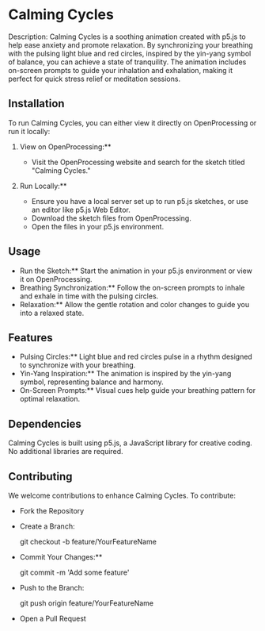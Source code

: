 # Calming Cycles

Description: 
Calming Cycles is a soothing animation created with p5.js to help ease anxiety and promote relaxation. By synchronizing your breathing with the pulsing light blue and red circles, inspired by the yin-yang symbol of balance, you can achieve a state of tranquility. The animation includes on-screen prompts to guide your inhalation and exhalation, making it perfect for quick stress relief or meditation sessions.

## Installation

To run Calming Cycles, you can either view it directly on OpenProcessing or run it locally:

1. View on OpenProcessing:**
   - Visit the OpenProcessing website and search for the sketch titled "Calming Cycles."

2. Run Locally:**
   - Ensure you have a local server set up to run p5.js sketches, or use an editor like p5.js Web Editor.
   - Download the sketch files from OpenProcessing.
   - Open the files in your p5.js environment.

## Usage

- Run the Sketch:** Start the animation in your p5.js environment or view it on OpenProcessing.
- Breathing Synchronization:** Follow the on-screen prompts to inhale and exhale in time with the pulsing circles.
- Relaxation:** Allow the gentle rotation and color changes to guide you into a relaxed state.

## Features

- Pulsing Circles:** Light blue and red circles pulse in a rhythm designed to synchronize with your breathing.
- Yin-Yang Inspiration:** The animation is inspired by the yin-yang symbol, representing balance and harmony.
- On-Screen Prompts:** Visual cues help guide your breathing pattern for optimal relaxation.

## Dependencies

Calming Cycles is built using p5.js, a JavaScript library for creative coding. No additional libraries are required.

## Contributing

We welcome contributions to enhance Calming Cycles. To contribute:

- Fork the Repository
- Create a Branch:
  
  git checkout -b feature/YourFeatureName
  
- Commit Your Changes:** 
  
  git commit -m 'Add some feature'
  
- Push to the Branch:
  
  git push origin feature/YourFeatureName
  
- Open a Pull Request

